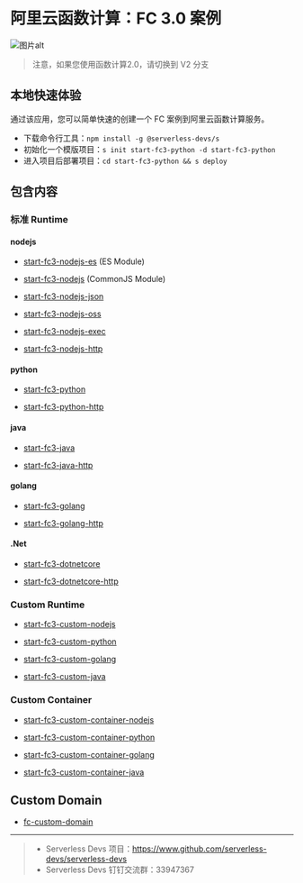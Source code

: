 # 阿里云函数计算：FC 3.0 案例

![图片alt](https://serverless-article-picture.oss-cn-hangzhou.aliyuncs.com/1638188206727_20211129121647053051.png)

> 注意，如果您使用函数计算2.0，请切换到 V2 分支

## 本地快速体验

通过该应用，您可以简单快速的创建一个 FC 案例到阿里云函数计算服务。

- 下载命令行工具：`npm install -g @serverless-devs/s`
- 初始化一个模版项目：`s init start-fc3-python -d start-fc3-python`
- 进入项目后部署项目：`cd start-fc3-python && s deploy`

## 包含内容

### 标准 Runtime

#### nodejs

- [start-fc3-nodejs-es](./fc-node/hello-world-es/src) (ES Module)

- [start-fc3-nodejs](./fc-node/hello-world/src) (CommonJS Module)

- [start-fc3-nodejs-json](./fc-node/json-event/src)

- [start-fc3-nodejs-oss](./fc-node/oss-event/src)

- [start-fc3-nodejs-exec](./fc-node/exec-command/src)

- [start-fc3-nodejs-http](./fc-node/simple-http/src)

#### python

- [start-fc3-python](./fc-python/hello-world/src)

- [start-fc3-python-http](./fc-python/simple-http/src)

#### java

- [start-fc3-java](./fc-java/hello-world/src)
  
- [start-fc3-java-http](./fc-java/simple-http/src)

#### golang

- [start-fc3-golang](./fc-golang/hello-world/src)

- [start-fc3-golang-http](./fc-golang/simple-http/src)

#### .Net

- [start-fc3-dotnetcore](./fc-dotnetcore/hello-world/src)

- [start-fc3-dotnetcore-http](./fc-dotnetcore/simple-http/src)

### Custom Runtime

- [start-fc3-custom-nodejs](./custom/nodejs/src)

- [start-fc3-custom-python](./custom/python/src)

- [start-fc3-custom-golang](./custom/golang/src)

- [start-fc3-custom-java](./custom/java/src)

### Custom Container

- [start-fc3-custom-container-nodejs](./custom-container/nodejs/src)

- [start-fc3-custom-container-python](./custom-container/python/src)

- [start-fc3-custom-container-golang](./custom-container/golang/src)

- [start-fc3-custom-container-java](./custom-container/java/src)

## Custom Domain

- [fc-custom-domain](./fc-custom-domain/src)

---
>
> - Serverless Devs 项目：<https://www.github.com/serverless-devs/serverless-devs>
> - Serverless Devs 钉钉交流群：33947367

